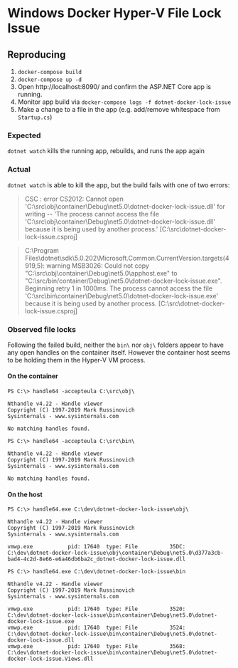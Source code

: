 # Windows Docker Hyper-V File Lock Issue

## Reproducing

1. `docker-compose build`
1. `docker-compose up -d`
1. Open http://localhost:8090/ and confirm the ASP.NET Core app is running.
1. Monitor app build via `docker-compose logs -f dotnet-docker-lock-issue`
1. Make a change to a file in the app (e.g. add/remove whitespace from `Startup.cs`)

### Expected
`dotnet watch` kills the running app, rebuilds, and runs the app again

### Actual
`dotnet watch` is able to kill the app, but the build fails with one of two errors:

> CSC : error CS2012: Cannot open 'C:\src\obj\container\Debug\net5.0\dotnet-docker-lock-issue.dll' for writing -- 'The process cannot access the file 'C:\src\obj\container\Debug\net5.0\dotnet-docker-lock-issue.dll' because it is being used by another process.' [C:\src\dotnet-docker-lock-issue.csproj]


> C:\Program Files\dotnet\sdk\5.0.202\Microsoft.Common.CurrentVersion.targets(4919,5): warning MSB3026: Could not copy "C:\src\obj\container\Debug\net5.0\apphost.exe" to "C:\src/bin/container/Debug\net5.0\dotnet-docker-lock-issue.exe". Beginning retry 1 in 1000ms. The process cannot access the file 'C:\src\bin\container\Debug\net5.0\dotnet-docker-lock-issue.exe' because it is being used by another process.  [C:\src\dotnet-docker-lock-issue.csproj]

### Observed file locks

Following the failed build, neither the `bin\` nor `obj\` folders appear to have any open handles on the container itself. However the container host seems to be holding them in the Hyper-V VM process.

#### On the container

```
PS C:\> handle64 -accepteula C:\src\obj\

Nthandle v4.22 - Handle viewer
Copyright (C) 1997-2019 Mark Russinovich
Sysinternals - www.sysinternals.com

No matching handles found.

PS C:\> handle64 -accepteula C:\src\bin\

Nthandle v4.22 - Handle viewer
Copyright (C) 1997-2019 Mark Russinovich
Sysinternals - www.sysinternals.com

No matching handles found.
```

#### On the host

```
PS C:\> handle64.exe C:\dev\dotnet-docker-lock-issue\obj\

Nthandle v4.22 - Handle viewer
Copyright (C) 1997-2019 Mark Russinovich
Sysinternals - www.sysinternals.com

vmwp.exe           pid: 17640  type: File          35DC: C:\dev\dotnet-docker-lock-issue\obj\container\Debug\net5.0\d377a3cb-bad4-4c2d-8e66-e6a46db6ba2c_dotnet-docker-lock-issue.dll

PS C:\> handle64.exe C:\dev\dotnet-docker-lock-issue\bin

Nthandle v4.22 - Handle viewer
Copyright (C) 1997-2019 Mark Russinovich
Sysinternals - www.sysinternals.com

vmwp.exe           pid: 17640  type: File          3520: C:\dev\dotnet-docker-lock-issue\bin\container\Debug\net5.0\dotnet-docker-lock-issue.exe
vmwp.exe           pid: 17640  type: File          3524: C:\dev\dotnet-docker-lock-issue\bin\container\Debug\net5.0\dotnet-docker-lock-issue.dll
vmwp.exe           pid: 17640  type: File          3568: C:\dev\dotnet-docker-lock-issue\bin\container\Debug\net5.0\dotnet-docker-lock-issue.Views.dll
```
